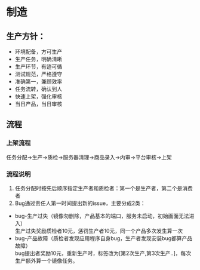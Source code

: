 # 制造

## 生产方针：

- 环境配备，方可生产
- 生产任务，明确清晰
- 生产环节，有迹可循
- 测试规范，严格遵守
- 准确第一，兼顾效率
- 任务流转，确认到人
- 快速上架，强化审核
- 当日产品，当日审核


## 流程

### 上架流程

任务分配->生产->质检->服务器清理->商品录入->内审->平台审核->上架

### 流程说明

1. 任务分配时按先后顺序指定生产者和质检者：第一个是生产者，第二个是消费者
2. Bug通过责任人第一时间提出新的issue，主要分成2类：
 - bug-生产过失（镜像勿删除，产品基本的端口，服务未启动，初始画面无法进入）  
   生产过失奖励质检者10元，惩罚生产者10元，同一个产品多次发生算一次
 - bug-产品故障（质检者发现应用程序自身bug，生产者发现安装bug都算产品故障）  
   bug提出者奖励10元，重新生产时，标签改为[第2次生产,第3次生产..]，每次生产额外算一个镜像任务。

